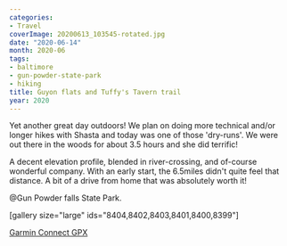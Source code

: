 ```yaml
---
categories:
- Travel
coverImage: 20200613_103545-rotated.jpg
date: "2020-06-14"
month: 2020-06
tags:
- baltimore
- gun-powder-state-park
- hiking
title: Guyon flats and Tuffy's Tavern trail
year: 2020
---
```


Yet another great day outdoors! We plan on doing more technical and/or longer hikes with Shasta and today was one of those 'dry-runs'. We were out there in the woods for about 3.5 hours and she did terrific!

A decent elevation profile, blended in river-crossing, and of-course wonderful company. With an early start, the 6.5miles didn't quite feel that distance. A bit of a drive from home that was absolutely worth it!

@Gun Powder falls State Park.

\[gallery size="large" ids="8404,8402,8403,8401,8400,8399"\]

[Garmin Connect GPX](https://connect.garmin.com/modern/activity/5085677335)
